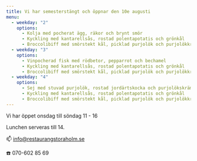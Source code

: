 ```yaml
---
title: Vi har semesterstängt och öppnar den 10e augusti
menu:
  - weekday: "2"
    options:
      - Kolja med pocherat ägg, räkor och brynt smör
      - Kyckling med kantarellsås, rostad polentapotatis och grönkål
      - Broccolibiff med smörstekt kål, picklad purjolök och purjolökkräm
  - weekday: "3"
    options:
      - Vinpocherad fisk med rödbetor, pepparrot och bechamel
      - Kyckling med kantarellsås, rostad polentapotatis och grönkål
      - Broccolibiff med smörstekt kål, picklad purjolök och purjolökkräm
  - weekday: "4"
    options:
      - Sej med stuvad purjolök, rostad jordärtskocka och purjolökskräm
      - Kyckling med kantarellsås, rostad polentapotatis och grönkål
      - Broccolibiff med smörstekt kål, picklad purjolök och purjolökkräm
---
```

Vi har öppet onsdag till söndag 11 - 16

Lunchen serveras till 14.[](http://www.bjorlandagard.se)[](http://www.bjorlandagard.se)[](https://www.restaurangstoraholm.se/helg/?i=2)[](https://www.restaurangstoraholm.se/helg/?i=2)

📫 info@restaurangstoraholm.se

☎️ 070-602 85 69